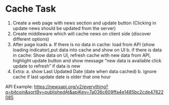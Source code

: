 # Cache Task

1. Create a web page with news section and update button (Clicking in update news should be updated from the server)
2. Create middleware which will cache news on client side (discover different options) 
3. After page loads
   а. If there is no data in cache: load from API (show loading indicator),put data into cache and show on UI
   b. if there is data in cache: Show data on UI, refresh cache with new data from API, highlight update button and show message  “new data is available click update to refresh” if data is new
4. Extra:
  a. show Last Updated Date (date when data cached)
   b. ignore cache if last update date is older that one hour
   
API Example: https://newsapi.org/v2/everything?q=bitcoin&sortBy=publishedAt&apiKey=7a036c609ffa4e1485bc2cde47622085
